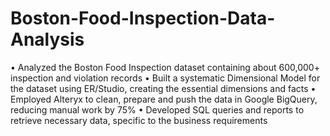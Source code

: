 # Boston-Food-Inspection-Data-Analysis

• Analyzed the Boston Food Inspection dataset containing about 600,000+ inspection and violation records
• Built a systematic Dimensional Model for the dataset using ER/Studio, creating the essential dimensions and facts
• Employed Alteryx to clean, prepare and push the data in Google BigQuery, reducing manual work by 75%
• Developed SQL queries and reports to retrieve necessary data, specific to the business requirements

